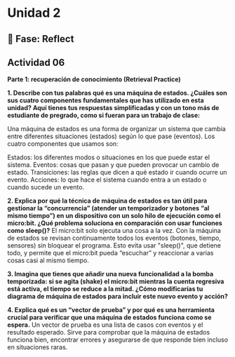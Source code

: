 # Unidad 2


## 🤔 Fase: Reflect

## Actividad 06

**Parte 1: recuperación de conocimiento (Retrieval Practice)**

**1. Describe con tus palabras qué es una máquina de estados. ¿Cuáles son sus cuatro componentes fundamentales que has utilizado en esta unidad?
Aquí tienes tus respuestas simplificadas y con un tono más de estudiante de pregrado, como si fueran para un trabajo de clase:**

Una máquina de estados es una forma de organizar un sistema que cambia entre diferentes situaciones (estados) según lo que pase (eventos).
Los cuatro componentes que usamos son:

Estados: los diferentes modos o situaciones en los que puede estar el sistema.
Eventos: cosas que pasan y que pueden provocar un cambio de estado.
Transiciones: las reglas que dicen a qué estado ir cuando ocurre un evento.
Acciones: lo que hace el sistema cuando entra a un estado o cuando sucede un evento.


**2. Explica por qué la técnica de máquina de estados es tan útil para gestionar la “concurrencia” (atender un temporizador y botones “al mismo tiempo”) en un dispositivo con un solo hilo de ejecución como el micro:bit. ¿Qué problema soluciona en comparación con usar funciones como sleep()?**
El micro:bit solo ejecuta una cosa a la vez. Con la máquina de estados se revisan continuamente todos los eventos (botones, tiempo, sensores) sin bloquear el programa.
Esto evita usar "sleep()", que detiene todo, y permite que el micro:bit pueda “escuchar” y reaccionar a varias cosas casi al mismo tiempo.


**3. Imagina que tienes que añadir una nueva funcionalidad a la bomba temporizada: si se agita (shake) el micro:bit mientras la cuenta regresiva está activa, el tiempo se reduce a la mitad. ¿Cómo modificarías tu diagrama de máquina de estados para incluir este nuevo evento y acción?**



**4. Explica qué es un “vector de prueba” y por qué es una herramienta crucial para verificar que una máquina de estados funciona como se espera.**
Un vector de prueba es una lista de casos con eventos y el resultado esperado.
Sirve para comprobar que la máquina de estados funciona bien, encontrar errores y asegurarse de que responde bien incluso en situaciones raras.




